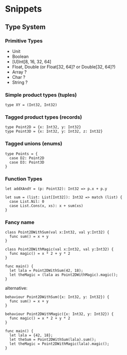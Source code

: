 # Snippets

## Type System

### Primitive Types
 - Unit
 - Boolean
 - [U]Int[8, 16, 32, 64]
 - Float, Double (or Float[32, 64]? or Double[32, 64]?)
 - Array<primitive type> ?
 - Char ?
 - String ?

### Simple product types (tuples)

```
type XY = (Int32, Int32)
```

### Tagged product types (records)

```
type Point2D = {x: Int32, y: Int32}
type Point3D = {x: Int32, y: Int32, z: Int32}
```

### Tagged unions (enums)

```
type Points = {
  case D2: Point2D
  case D3: Point3D
}
```

### Function Types

```
let addXAndY = (p: Point32): Int32 => p.x + p.y
```

```
let sum = (list: List[Int32]): Int32 => match (list) {
  case List.Nil: 0
  case List.Cons(x, xs): x + sum(xs) 
}
```

### Fancy name

```
class Point2DWithSum(val x:Int32, val y:Int32) {
  func sum() = x + y
}

class Point2DWithMagic(val x:Int32, val y:Int32) {
  func magic() = x * 2 + y * 2
}

func main() {
  let lala = Point2DWithSum(42, 18);
  let theMagic = (lala as Point2DWithMagic).magic();
}
```

alternative:

```
behaviour Point2DWithSum({x: Int32, y: Int32}) {
  func sum() = x + y
}

behaviour Point2DWithMagic({x: Int32, y: Int32}) {
  func magic() = x * 2 + y * 2
}

func main() {
  let lala = {42, 18};
  let theSum = Point2DWithSum(lala).sum();
  let theMagic = Point2DWithMagic(lala).magic();
}
```
